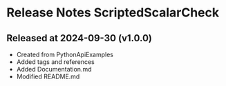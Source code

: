# Release Notes ScriptedScalarCheck

## Released at 2024-09-30 (v1.0.0)

* Created from PythonApiExamples
* Added tags and references
* Added Documentation.md
* Modified README.md
